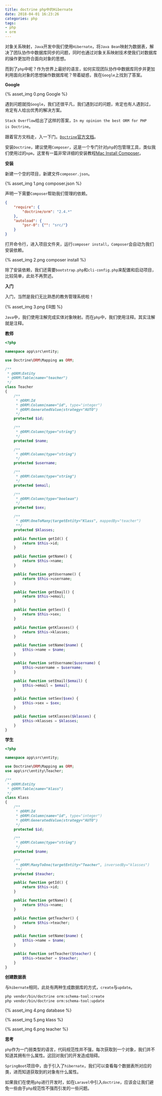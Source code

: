 ```yaml
---
title: doctrine php中的Hibernate
date: 2018-04-01 16:23:26
categories: php
tags: 
- php
- orm
---
```


对象关系映射，`Java`开发中我们使用`Hibernate`，将`Java Bean`映射为数据表，解决了团队协作中数据库同步的问题，同时也通过对象关系映射技术使我们对数据库的操作更加符合面向对象的思想。

而到了`php`中呢？作为世界上最好的语言，如何实现团队协作中数据库同步并更加利用面向对象的思想操作数据库呢？带着疑惑，我在`Google`上找到了答案。

<!-- more -->

**Google**

{% asset_img 0.png Google %}

遇到问题就找`Google`，我们还很平凡，我们遇到过的问题，肯定也有人遇到过，肯定有人给出优秀的解决方案。

`Stack Overflow`给出了这样的答案，`In my opinion the best ORM for PHP is Doctrine`。

跟着官方文档走，入一下门。[`Doctrine`官方文档](http://docs.doctrine-project.org/en/latest/)。

安装`Doctrine`，建议使用`Composer`，这是一个专门针对`php`的包管理工具，类似我们使用过的`npm`，这里有一篇非常详细的安装教程[Mac Install Composer](https://www.abeautifulsite.net/installing-composer-on-os-x)。

**安装**

新建一个空的项目，新建文件`composer.json`。

{% asset_img 1.png composer.json %}

声明一下需要`Composer`帮助我们管理的依赖。

```json
{
    "require": {
        "doctrine/orm": "2.4.*"
    },
    "autoload": {
        "psr-0": {"": "src/"}
    }
}
```

打开命令行，进入项目文件夹，运行`composer install`，`Composer`会自动为我们安装依赖。

{% asset_img 2.png composer install %}

除了安装依赖，我们还需要`bootstrap.php`和`cli-config.php`来配置和启动项目，比较简单，此处不再赘述。

**入门**

入门，当然是我们无比熟悉的教务管理系统啦！

{% asset_img 3.png ER图 %}

`Java`中，我们使用注解完成实体对象映射。而在`php`中，我们使用注释。其实注解就是注释。

**教师**

```php
<?php

namespace app\src\entity;

use Doctrine\ORM\Mapping as ORM;

/**
 * @ORM\Entity
 * @ORM\Table(name="teacher")
 */
class Teacher
{
    /**
     * @ORM\Id
     * @ORM\Column(name="id", type="integer")
     * @ORM\GeneratedValue(strategy="AUTO")
     */
    protected $id;

    /**
     * @ORM\Column(type="string")
     */
    protected $name;

    /**
     * @ORM\Column(type="string")
     */
    protected $username;

    /**
     * @ORM\Column(type="string")
     */
    protected $email;

    /**
     * @ORM\Column(type="boolean")
     */
    protected $sex;

    /**
     * @ORM\OneToMany(targetEntity="Klass", mappedBy="teacher")
     **/
    protected $klasses;

    public function getId() {
        return $this->id;
    }

    public function getName() {
        return $this->name;
    }

    public function getUsername() {
        return $this->username;
    }

    public function getEmail() {
        return $this->email;
    }

    public function getSex() {
        return $this->sex;
    }

    public function getKlasses() {
        return $this->klasses;
    }

    public function setName($name) {
        $this->name = $name;
    }

    public function setUsername($username) {
        $this->username = $username;
    }

    public function setEmail($email) {
        $this->email = $email;
    }

    public function setSex($sex) {
        $this->sex = $sex;
    }

    public function setKlasses($klasses) {
        $this->klasses = $klasses;
    }
}
```

**学生**

```php
<?php

namespace app\src\entity;

use Doctrine\ORM\Mapping as ORM;
use app\src\entity\Teacher;

/**
 * @ORM\Entity
 * @ORM\Table(name="klass")
 */
class Klass
{
    /**
     * @ORM\Id
     * @ORM\Column(name="id", type="integer")
     * @ORM\GeneratedValue(strategy="AUTO")
     */
    protected $id;

    /**
     * @ORM\Column(type="string")
     */
    protected $name;

    /**
     * @ORM\ManyToOne(targetEntity="Teacher", inversedBy="klasses")
     **/
    protected $teacher;

    public function getId() {
        return $this->id;
    }

    public function getName() {
        return $this->name;
    }

    public function getTeacher() {
        return $this->teacher;
    }

    public function setName($name) {
        $this->name = $name;
    }

    public function setTeacher($teacher) {
        $this->teacher = $teacher;
    }
}
```

**创建数据表**

与`hibernate`相同，此处有两种生成数据库的方式，`create`与`update`。

```bash
php vendor/bin/doctrine orm:schema-tool:create
php vendor/bin/doctrine orm:schema-tool:update
```

{% asset_img 4.png database %}

{% asset_img 5.png klass %}

{% asset_img 6.png teacher %}

**思考**

`php`作为一门弱类型的语言，代码规范性并不强，每次获取到一个对象，我们并不知道其拥有什么属性。这回对我们的开发造成阻碍。

`SpringBoot`项目中，由于引入了`hibernate`，我们可以查看每个数据表所对应的类，进而知道获取到的对象有什么属性。

如果我们在使用`php`进行开发时，如在`Laravel`中引入`doctrine`，应该会让我们避免一些由于`php`规范性不强而引发的一些问题。


